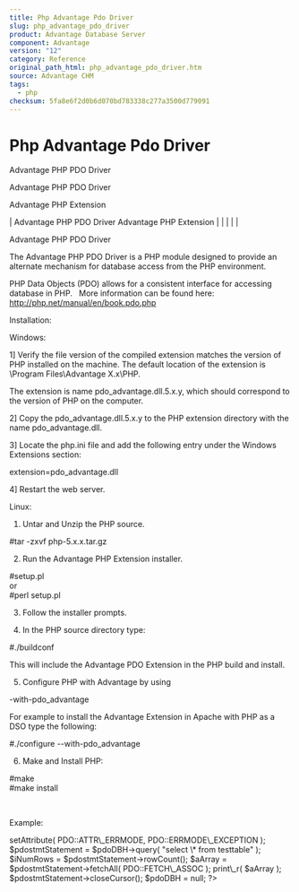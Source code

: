 ```yaml
---
title: Php Advantage Pdo Driver
slug: php_advantage_pdo_driver
product: Advantage Database Server
component: Advantage
version: "12"
category: Reference
original_path_html: php_advantage_pdo_driver.htm
source: Advantage CHM
tags:
  - php
checksum: 5fa8e6f2d0b6d070bd783338c277a3500d779091
---
```


# Php Advantage Pdo Driver

Advantage PHP PDO Driver

Advantage PHP PDO Driver

Advantage PHP Extension

| Advantage PHP PDO Driver  Advantage PHP Extension |  |  |  |  |

Advantage PHP PDO Driver

The Advantage PHP PDO Driver is a PHP module designed to provide an alternate mechanism for database access from the PHP environment.

PHP Data Objects (PDO) allows for a consistent interface for accessing database in PHP.   More information can be found here: <http://php.net/manual/en/book.pdo.php>

Installation:

Windows:

1] Verify the file version of the compiled extension matches the version of PHP installed on the machine. The default location of the extension is \Program Files\Advantage X.x\PHP\.

The extension is name pdo\_advantage.dll.5.x.y, which should correspond to the version of PHP on the computer.

2] Copy the pdo\_advantage.dll.5.x.y to the PHP extension directory with the name pdo\_advantage.dll.

3] Locate the php.ini file and add the following entry under the Windows Extensions section:

extension=pdo\_advantage.dll

4] Restart the web server.

Linux:

1) Untar and Unzip the PHP source.

#tar -zxvf php-5.x.x.tar.gz

2) Run the Advantage PHP Extension installer.

#setup.pl  
or  
#perl setup.pl

3) Follow the installer prompts.

4) In the PHP source directory type:

#./buildconf

This will include the Advantage PDO Extension in the PHP build and install.

5) Configure PHP with Advantage by using

-with-pdo\_advantage

For example to install the Advantage Extension in Apache with PHP as a DSO type the following:

#./configure --with-pdo\_advantage

6) Make and Install PHP:

#make  
#make install

 

Example:

<?PHP

$pdoDBH = new PDO( "advantage:Data Source=//server:6262/share/;ServerType=Remote;" );

$pdoDBH->setAttribute( PDO::ATTR\_ERRMODE, PDO::ERRMODE\_EXCEPTION );

$pdostmtStatement = $pdoDBH->query( "select \* from testtable" );

$iNumRows = $pdostmtStatement->rowCount();

$aArray = $pdostmtStatement->fetchAll( PDO::FETCH\_ASSOC );

print\_r( $aArray );

$pdostmtStatement->closeCursor();

$pdoDBH = null;

?>
